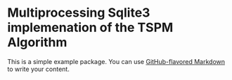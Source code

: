 # Multiprocessing Sqlite3 implemenation of the TSPM Algorithm

This is a simple example package. You can use
[GitHub-flavored Markdown](https://guides.github.com/features/mastering-markdown/)
to write your content.